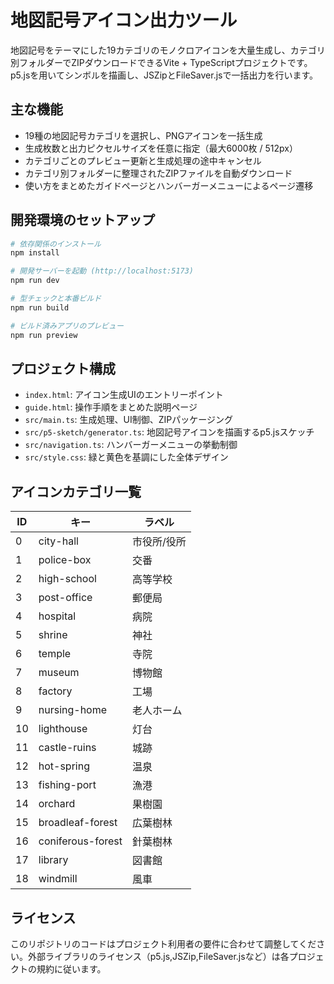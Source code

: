 # 地図記号アイコン出力ツール

地図記号をテーマにした19カテゴリのモノクロアイコンを大量生成し、カテゴリ別フォルダーでZIPダウンロードできるVite + TypeScriptプロジェクトです。p5.jsを用いてシンボルを描画し、JSZipとFileSaver.jsで一括出力を行います。

## 主な機能

- 19種の地図記号カテゴリを選択し、PNGアイコンを一括生成
- 生成枚数と出力ピクセルサイズを任意に指定（最大6000枚 / 512px）
- カテゴリごとのプレビュー更新と生成処理の途中キャンセル
- カテゴリ別フォルダーに整理されたZIPファイルを自動ダウンロード
- 使い方をまとめたガイドページとハンバーガーメニューによるページ遷移

## 開発環境のセットアップ

```bash
# 依存関係のインストール
npm install

# 開発サーバーを起動 (http://localhost:5173)
npm run dev

# 型チェックと本番ビルド
npm run build

# ビルド済みアプリのプレビュー
npm run preview
```

## プロジェクト構成

- `index.html`: アイコン生成UIのエントリーポイント
- `guide.html`: 操作手順をまとめた説明ページ
- `src/main.ts`: 生成処理、UI制御、ZIPパッケージング
- `src/p5-sketch/generator.ts`: 地図記号アイコンを描画するp5.jsスケッチ
- `src/navigation.ts`: ハンバーガーメニューの挙動制御
- `src/style.css`: 緑と黄色を基調にした全体デザイン

## アイコンカテゴリ一覧

| ID | キー | ラベル |
| --- | --- | --- |
| 0 | city-hall | 市役所/役所 |
| 1 | police-box | 交番 |
| 2 | high-school | 高等学校 |
| 3 | post-office | 郵便局 |
| 4 | hospital | 病院 |
| 5 | shrine | 神社 |
| 6 | temple | 寺院 |
| 7 | museum | 博物館 |
| 8 | factory | 工場 |
| 9 | nursing-home | 老人ホーム |
| 10 | lighthouse | 灯台 |
| 11 | castle-ruins | 城跡 |
| 12 | hot-spring | 温泉 |
| 13 | fishing-port | 漁港 |
| 14 | orchard | 果樹園 |
| 15 | broadleaf-forest | 広葉樹林 |
| 16 | coniferous-forest | 針葉樹林 |
| 17 | library | 図書館 |
| 18 | windmill | 風車 |

## ライセンス

このリポジトリのコードはプロジェクト利用者の要件に合わせて調整してください。外部ライブラリのライセンス（p5.js,JSZip,FileSaver.jsなど）は各プロジェクトの規約に従います。
